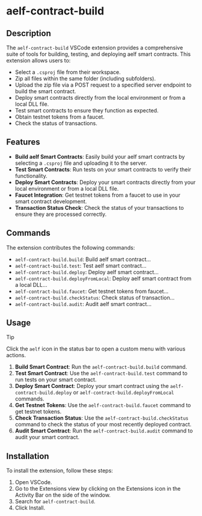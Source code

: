 # aelf-contract-build

## Description

The `aelf-contract-build` VSCode extension provides a comprehensive suite of tools for building, testing, and deploying aelf smart contracts. This extension allows users to:

- Select a `.csproj` file from their workspace.
- Zip all files within the same folder (including subfolders).
- Upload the zip file via a POST request to a specified server endpoint to build the smart contract.
- Deploy smart contracts directly from the local environment or from a local DLL file.
- Test smart contracts to ensure they function as expected.
- Obtain testnet tokens from a faucet.
- Check the status of transactions.

## Features

- **Build aelf Smart Contracts**: Easily build your aelf smart contracts by selecting a `.csproj` file and uploading it to the server.
- **Test Smart Contracts**: Run tests on your smart contracts to verify their functionality.
- **Deploy Smart Contracts**: Deploy your smart contracts directly from your local environment or from a local DLL file.
- **Faucet Integration**: Get testnet tokens from a faucet to use in your smart contract development.
- **Transaction Status Check**: Check the status of your transactions to ensure they are processed correctly.

## Commands

The extension contributes the following commands:

- `aelf-contract-build.build`: Build aelf smart contract...
- `aelf-contract-build.test`: Test aelf smart contract...
- `aelf-contract-build.deploy`: Deploy aelf smart contract...
- `aelf-contract-build.deployFromLocal`: Deploy aelf smart contract from a local DLL...
- `aelf-contract-build.faucet`: Get testnet tokens from faucet...
- `aelf-contract-build.checkStatus`: Check status of transaction...
- `aelf-contract-build.audit`: Audit aelf smart contract...

## Usage

> [!TIP]
> Click the `aelf` icon in the status bar to open a custom menu with various actions.

1. **Build Smart Contract**: Run the `aelf-contract-build.build` command.
2. **Test Smart Contract**: Use the `aelf-contract-build.test` command to run tests on your smart contract.
3. **Deploy Smart Contract**: Deploy your smart contract using the `aelf-contract-build.deploy` or `aelf-contract-build.deployFromLocal` commands.
4. **Get Testnet Tokens**: Use the `aelf-contract-build.faucet` command to get testnet tokens.
5. **Check Transaction Status**: Use the `aelf-contract-build.checkStatus` command to check the status of your most recently deployed contract.
6. **Audit Smart Contract**: Run the `aelf-contract-build.audit` command to audit your smart contract.

## Installation

To install the extension, follow these steps:

1. Open VSCode.
2. Go to the Extensions view by clicking on the Extensions icon in the Activity Bar on the side of the window.
3. Search for `aelf-contract-build`.
4. Click Install.
